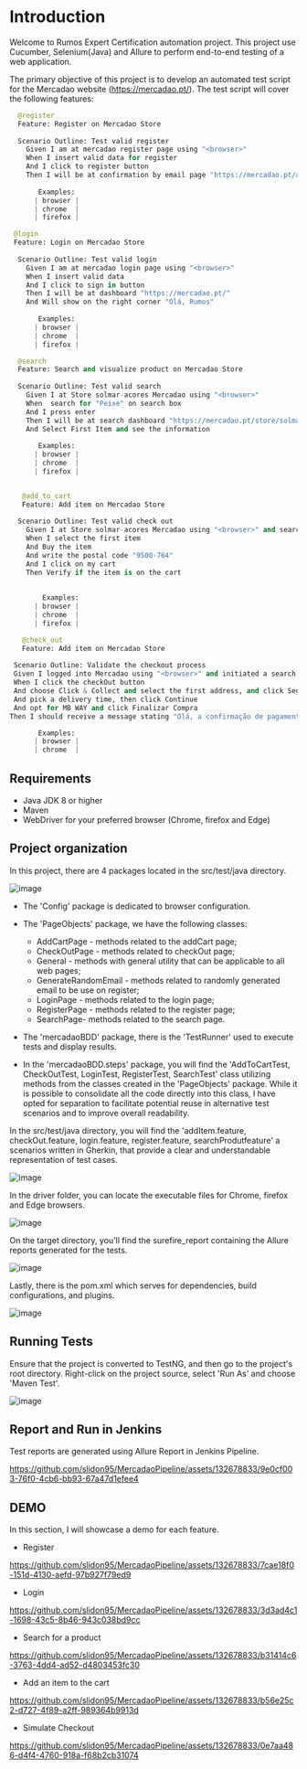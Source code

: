 # Introduction

Welcome to Rumos Expert Certification automation project. This project use Cucumber, Selenium(Java) and Allure to perform end-to-end testing of a web application. 

The primary objective of this project is to develop an automated test script for the Mercadao website (https://mercadao.pt/). The test script will cover the following features:

```python
  @register
  Feature: Register on Mercadao Store
 
  Scenario Outline: Test valid register
    Given I am at mercadao register page using "<browser>"
    When I insert valid data for register
    And I click to register button
    Then I will be at confirmation by email page "https://mercadao.pt/account/my-details"
    
       Examples: 
      | browser |
      | chrome  |
      | firefox |
```
```python
 @login
 Feature: Login on Mercadao Store
 
  Scenario Outline: Test valid login
    Given I am at mercadao login page using "<browser>"
    When I insert valid data
    And I click to sign in button
    Then I will be at dashboard "https://mercadao.pt/"
    And Will show on the right corner "Olá, Rumos"
   
       Examples: 
      | browser |
      | chrome  |
      | firefox |
```
```python
  @search
  Feature: Search and visualize product on Mercadao Store
  
  Scenario Outline: Test valid search 
    Given I at Store solmar-acores Mercadao using "<browser>"
    When  search for "Peixe" on search box
    And I press enter
    Then I will be at search dashboard "https://mercadao.pt/store/solmar-acores/search?queries=Peixe"
    And Select First Item and see the information
    
       Examples: 
      | browser |
      | chrome  |
      | firefox |

  ```
```python

   @add_to_cart
   Feature: Add item on Mercadao Store
  
  Scenario Outline: Test valid check out 
    Given I at Store solmar-acores Mercadao using "<browser>" and search for "Peixe"
    When I select the first item 
    And Buy the item
    And write the postal code "9500-764"
    And I click on my cart
    Then Verify if the item is on the cart
  
  
        Examples: 
      | browser |
      | chrome  |
      | firefox |
```
```python
   @check_out
   Feature: Add item on Mercadao Store
  
 Scenario Outline: Validate the checkout process
 Given I logged into Mercadao using "<browser>" and initiated a search, selected the "Conjunto 2 Cadeiras 1 Sofá e 1 Mesa de Apoio Etna Kilimanjaro" on Solmar-acores, and entered the postal code.
 When I click the checkOut button
 And choose Click & Collect and select the first address, and click Seguinte
 And pick a delivery time, then click Continue
 And opt for MB WAY and click Finalizar Compra
Then I should receive a message stating "Olá, a confirmação de pagamento foi enviada para a app do MB WAY do número 967716431. Deverá fazer a confirmação no tempo indicado. Se não fizer, deverá aguardar 10 minutos para o carrinho de compras ficar novamente disponível no Mercadão"

       Examples: 
      | browser |
      | chrome  |

```
## Requirements

- Java JDK 8 or higher
- Maven
- WebDriver for your preferred browser (Chrome, firefox and Edge)

## Project organization

In this project, there are 4 packages located in the src/test/java directory. 

![image](https://github.com/slidon95/MercadaoPipeline/assets/132678833/4d5d43be-8efc-4062-a8a6-3dd1dcdbff6d)


- The 'Config' package is dedicated to browser configuration. 

- The 'PageObjects' package, we have the following classes: 

     - AddCartPage - methods related to the addCart page; 
     - CheckOutPage - methods related to checkOut page;
     -  General - methods with general utility that can be applicable to all web pages;
     - GenerateRandomEmail - methods related to randomly generated email to be use on register;
     -  LoginPage - methods related to the login page;
     - RegisterPage - methods related to the register page;
     - SearchPage- methods related to the search page. 

- The 'mercadaoBDD' package, there is the 'TestRunner' used to execute tests and display results.

- In the 'mercadaoBDD.steps' package, you will find the 'AddToCartTest, CheckOutTest, LoginTest, RegisterTest, SearchTest' class utilizing methods from the classes created in the 'PageObjects' package. While it is possible to consolidate all the code directly into this class, I have opted for separation to facilitate potential reuse in alternative test scenarios and to improve overall readability.

In the src/test/java directory, you will find the 'addItem.feature, checkOut.feature, login.feature, register.feature, searchProdutfeature' a scenarios written in Gherkin, that provide a clear and understandable representation of test cases.

![image](https://github.com/slidon95/MercadaoPipeline/assets/132678833/8930f076-8816-493d-b08e-95bc37b9695d)

In the driver folder, you can locate the executable files for Chrome, firefox and Edge browsers.

![image](https://github.com/slidon95/MercadaoPipeline/assets/132678833/19d8f485-5a03-4a60-a3a5-7a04ce863d76)

On the target directory, you'll find the surefire_report containing the Allure reports generated for the tests.

![image](https://github.com/slidon95/MercadaoPipeline/assets/132678833/10701af5-3834-434d-9c29-ecebe828e2c3)

Lastly, there is the pom.xml which serves for dependencies, build configurations, and plugins.

![image](https://github.com/slidon95/MercadaoPipeline/assets/132678833/b621991b-63c0-435e-945b-6678148ffcd7)

## Running Tests

Ensure that the project is converted to TestNG, and then go to the project's root directory. Right-click on the project source, select 'Run As' and choose 'Maven Test'.

![image](https://github.com/slidon95/MercadaoPipeline/assets/132678833/d93498d9-33c4-4c5e-b635-ef3aeef20d86)


## Report and Run in Jenkins

Test reports are generated using Allure Report in Jenkins Pipeline.

https://github.com/slidon95/MercadaoPipeline/assets/132678833/9e0cf003-76f0-4cb6-bb93-67a47d1efee4


## DEMO

In this section, I will showcase a demo for each feature.

- Register

https://github.com/slidon95/MercadaoPipeline/assets/132678833/7cae18f0-151d-4130-aefd-97b927f79ed9

- Login

https://github.com/slidon95/MercadaoPipeline/assets/132678833/3d3ad4c1-1698-43c5-8b46-943c038bd9cc

- Search for a product

https://github.com/slidon95/MercadaoPipeline/assets/132678833/b31414c6-3763-4dd4-ad52-d4803453fc30

- Add an item to the cart

https://github.com/slidon95/MercadaoPipeline/assets/132678833/b56e25c2-d727-4f89-a2ff-989364b9913d

- Simulate Checkout

https://github.com/slidon95/MercadaoPipeline/assets/132678833/0e7aa486-d4f4-4760-918a-f68b2cb31074



